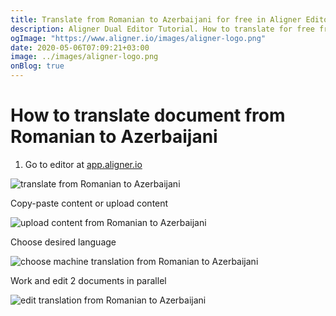 ```yaml
---
title: Translate from Romanian to Azerbaijani for free in Aligner Editor
description: Aligner Dual Editor Tutorial. How to translate for free from Romanian to Azerbaijani. Aligner is multilingual document management platform. 
ogImage: "https://www.aligner.io/images/aligner-logo.png"
date: 2020-05-06T07:09:21+03:00
image: ../images/aligner-logo.png
onBlog: true
---
```


# How to translate document from Romanian to Azerbaijani

1. Go to editor at [app.aligner.io](https://app.aligner.io "Aligner App web page")

![translate from Romanian to Azerbaijani](../aligner-blank-editor.png "translate from Romanian to Azerbaijani")

Copy-paste content or upload content

![upload content from Romanian to Azerbaijani](../aligner-uploaded-document.png "upload content from Romanian to Azerbaijani")

Choose desired language

![choose machine translation from Romanian to Azerbaijani](../aligner-language-dropdown.png "choose machine translation from Romanian to Azerbaijani")

Work and edit 2 documents in parallel

![edit translation from Romanian to Azerbaijani](../aligner-double-sitded-editor.png "edit translation from Romanian to Azerbaijani")

